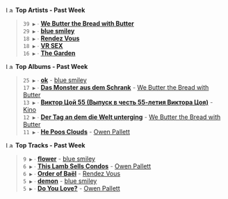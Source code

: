 <!--START_LASTFM_ARTISTS:{"period": "7day", "rows": 5}-->
<a href="https://last.fm" target="_blank"><img src="https://user-images.githubusercontent.com/17434202/215290617-e793598d-d7c9-428f-9975-156db1ba89cc.svg" alt="Last.fm Logo" width="18" height="13"/></a> **Top Artists - Past Week**

> `39 ▶️` ∙ **[We Butter the Bread with Butter](https://www.last.fm/music/We+Butter+the+Bread+with+Butter)**<br/>
> `29 ▶️` ∙ **[blue smiley](https://www.last.fm/music/blue+smiley)**<br/>
> `18 ▶️` ∙ **[Rendez Vous](https://www.last.fm/music/Rendez+Vous)**<br/>
> `18 ▶️` ∙ **[VR SEX](https://www.last.fm/music/VR+SEX)**<br/>
> `16 ▶️` ∙ **[The Garden](https://www.last.fm/music/The+Garden)**<br/>
<!--END_LASTFM_ARTISTS-->

<!--START_LASTFM_ALBUMS:{"period": "7day", "rows": 5}-->
<a href="https://last.fm" target="_blank"><img src="https://user-images.githubusercontent.com/17434202/215290617-e793598d-d7c9-428f-9975-156db1ba89cc.svg" alt="Last.fm Logo" width="18" height="13"/></a> **Top Albums - Past Week**

> `25 ▶️` ∙ **[ok](https://www.last.fm/music/blue+smiley/ok)** - [blue smiley](https://www.last.fm/music/blue+smiley)<br/>
> `17 ▶️` ∙ **[Das Monster aus dem Schrank](https://www.last.fm/music/We+Butter+the+Bread+with+Butter/Das+Monster+aus+dem+Schrank)** - [We Butter the Bread with Butter](https://www.last.fm/music/We+Butter+the+Bread+with+Butter)<br/>
> `13 ▶️` ∙ **[Виктор Цой 55 (Выпуск в честь 55-летия Виктора Цоя)](https://www.last.fm/music/Kino/%D0%92%D0%B8%D0%BA%D1%82%D0%BE%D1%80+%D0%A6%D0%BE%D0%B9+55+(%D0%92%D1%8B%D0%BF%D1%83%D1%81%D0%BA+%D0%B2+%D1%87%D0%B5%D1%81%D1%82%D1%8C+55-%D0%BB%D0%B5%D1%82%D0%B8%D1%8F+%D0%92%D0%B8%D0%BA%D1%82%D0%BE%D1%80%D0%B0+%D0%A6%D0%BE%D1%8F))** - [Kino](https://www.last.fm/music/Kino)<br/>
> `12 ▶️` ∙ **[Der Tag an dem die Welt unterging](https://www.last.fm/music/We+Butter+the+Bread+with+Butter/Der+Tag+an+dem+die+Welt+unterging)** - [We Butter the Bread with Butter](https://www.last.fm/music/We+Butter+the+Bread+with+Butter)<br/>
> `11 ▶️` ∙ **[He Poos Clouds](https://www.last.fm/music/Owen+Pallett/He+Poos+Clouds)** - [Owen Pallett](https://www.last.fm/music/Owen+Pallett)<br/>
<!--END_LASTFM_ALBUMS-->

<!--START_LASTFM_TRACKS:{"period": "7day", "rows": 5}-->
<a href="https://last.fm" target="_blank"><img src="https://user-images.githubusercontent.com/17434202/215290617-e793598d-d7c9-428f-9975-156db1ba89cc.svg" alt="Last.fm Logo" width="18" height="13"/></a> **Top Tracks - Past Week**

> `9 ▶️` ∙ **[flower](https://www.last.fm/music/blue+smiley/_/flower)** - [blue smiley](https://www.last.fm/music/blue+smiley)<br/>
> `6 ▶️` ∙ **[This Lamb Sells Condos](https://www.last.fm/music/Owen+Pallett/_/This+Lamb+Sells+Condos)** - [Owen Pallett](https://www.last.fm/music/Owen+Pallett)<br/>
> `6 ▶️` ∙ **[Order of Baël](https://www.last.fm/music/Rendez+Vous/_/Order+of+Ba%C3%ABl)** - [Rendez Vous](https://www.last.fm/music/Rendez+Vous)<br/>
> `5 ▶️` ∙ **[demon](https://www.last.fm/music/blue+smiley/_/demon)** - [blue smiley](https://www.last.fm/music/blue+smiley)<br/>
> `5 ▶️` ∙ **[Do You Love?](https://www.last.fm/music/Owen+Pallett/_/Do+You+Love%3F)** - [Owen Pallett](https://www.last.fm/music/Owen+Pallett)<br/>
<!--END_LASTFM_TRACKS-->